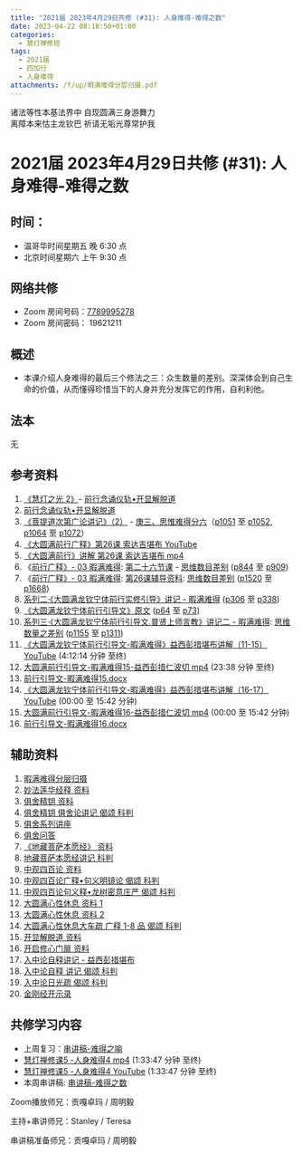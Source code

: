 ```yaml
---
title: "2021届 2023年4月29日共修 (#31): 人身难得-难得之数"
date: 2023-04-22 08:18:50+01:00
categories:
  - 慧灯禅修班
tags:
  - 2021届
  - 四加行
  - 人身难得
attachments: /f/up/暇满难得分层归摄.pdf
---
```

<!--StartFragment-->

诸法等性本基法界中 自现圆满三身游舞力\
离障本来怙主龙钦巴 祈请无垢光尊常护我

# 2021届 2023年4月29日共修 (#31): 人身难得-难得之数

<!--EndFragment-->

## 时间：

* 温哥华时间星期五 晚 6:30 点
* 北京时间星期六 上午 9:30 点

## 网络共修

* Zoom 房间号码：[7789995278](https://us02web.zoom.us/j/7789995278?pwd=VjZmbWJFY2k2K0E5RVB2cTNIQmhqUT09)
* Zoom 房间密码： 19621211

## 概述

* 本课介绍人身难得的最后三个修法之三：众生数量的差别。深深体会到自己生命的价值，从而懂得珍惜当下的人身并充分发挥它的作用，自利利他。

## 法本

无

## 参考资料

1. [《慧灯之光 2》](https://huidengchanxiu.net/refs/hdzg/02)- [前行念诵仪轨•开显解脱道](https://huidengchanxiu.net/refs/hdzg/02#%E5%89%8D%E8%A1%8C%E5%BF%B5%E8%AF%B5%E4%BB%AA%E8%BD%A8%E5%BC%80%E6%98%BE%E8%A7%A3%E8%84%B1%E9%81%93)
2. [前行念诵仪轨•开显解脱道](https://fohuifayu.com/index.php/other-column/xiangguan-jinglun/lundian/qianxing-yindaowen/8387-d00162?title=)
3. [《菩提道次第广论讲记》（2）](https://huidengchanxiu.net/refs/ptdcdgl/2) - [庚三、思惟难得分六](https://huidengchanxiu.net/refs/ptdcdgl/2/#%E5%BA%9A%E4%B8%89%E6%80%9D%E6%83%9F%E9%9A%BE%E5%BE%97%E5%88%86%E5%85%AD-%E9%9A%BE%E5%BE%97%E4%B9%8B%E5%96%BB--%E9%9A%BE%E5%BE%97%E4%B9%8B%E7%90%86--%E6%80%9D%E5%B7%B2%E5%8A%9D%E5%8F%96%E5%BF%83%E8%A6%81--%E5%A6%82%E6%98%AF%E6%80%9D%E6%83%9F%E4%B9%8B%E4%BF%AE%E9%87%8F--%E5%85%B7%E6%9C%89%E5%9B%9B%E7%A7%8D%E5%B7%AE%E5%88%AB%E4%BF%AE%E8%A1%8C%E4%B9%8B%E7%9B%B8--%E5%8A%A3%E6%85%A7%E8%80%85%E5%B0%86%E6%8A%A4%E4%BF%AE%E4%B9%A0%E4%B9%8B%E7%9B%B8)（[p1051](https://huidengchanxiu.net/refs/ptdcdgl/2/#p1051) 至 [p1052](https://huidengchanxiu.net/refs/ptdcdgl/2/#p1052), [p1064](https://huidengchanxiu.net/refs/ptdcdgl/2/#p1064) 至 [p1072](https://huidengchanxiu.net/refs/ptdcdgl/2/#p1072)）
4. [《大圆满前行广释》第26课 索达吉堪布 YouTube](https://www.youtube.com/watch?v=Z7QpiLmBLpo&list=PLHUvfASP8Aiwk_4GPJG3Yb9Qk3xkhEDME&index=12)
5. [《大圆满前行》讲解 第26课 索达吉堪布 mp4](https://s3.ca-central-1.wasabisys.com/hddata/f.huidengchanxiu.net/jmy/007-%E5%A4%A7%E5%9C%86%E6%BB%A1%E5%89%8D%E8%A1%8C%E5%B9%BF%E9%87%8A/007-%E5%89%8D%E8%A1%8C%E5%B9%BF%E9%87%8A%E8%A7%86%E9%A2%91/%e3%80%8a%e5%a4%a7%e5%9c%86%e6%bb%a1%e5%89%8d%e8%a1%8c%e3%80%8b%e8%ae%b2%e8%a7%a3%e7%ac%ac26%e8%af%be.mp4)
6. 《[前行广释》- 03 暇满难得](https://huidengchanxiu.net/refs/qxgs/qxgs-03xm): [第二十六节课](https://huidengchanxiu.net/refs/qxgs/qxgs-03xm/#%E7%AC%AC%E4%BA%8C%E5%8D%81%E5%85%AD%E8%8A%82%E8%AF%BE) - [思维数目差别](https://huidengchanxiu.net/refs/qxgs/qxgs-03xm/#%E4%B8%81%E5%9B%9B%E6%80%9D%E7%BB%B4%E6%95%B0%E7%9B%AE%E5%B7%AE%E5%88%AB) ([p844](https://huidengchanxiu.net/refs/qxgs/qxgs-03xm/#p844) 至 [p909](https://huidengchanxiu.net/refs/qxgs/qxgs-03xm/#p909))
7. 《[前行广释》- 03 暇满难得](https://huidengchanxiu.net/refs/qxgs/fudao/qxgsfd-03xm): [第26课辅导资料](https://huidengchanxiu.net/refs/qxgs/fudao/qxgsfd-03xm/#%E5%89%8D%E8%A1%8C%E5%B9%BF%E9%87%8A%E7%AC%AC26%E8%AF%BE%E8%BE%85%E5%AF%BC%E8%B5%84%E6%96%99): [思维数目差别](https://huidengchanxiu.net/refs/qxgs/fudao/qxgsfd-03xm/#%E4%B8%81%E5%9B%9B%E6%80%9D%E7%BB%B4%E6%95%B0%E7%9B%AE%E5%B7%AE%E5%88%AB) ([p1520](https://huidengchanxiu.net/refs/qxgs/fudao/qxgsfd-03xm/#p1520) 至 [p1668](https://huidengchanxiu.net/refs/qxgs/fudao/qxgsfd-03xm/#p1668))
8. [系列二·《大圆满龙钦宁体前行实修引导》讲记 - 暇满难得](https://huidengchanxiu.net/refs/xmfw/s2-sxyd1-xmnd) ([p306](https://huidengchanxiu.net/refs/xmfw/s2-sxyd1-xmnd/#p306) 至 [p338](https://huidengchanxiu.net/refs/xmfw/s2-sxyd1-xmnd/#p338))
9. [《大圆满龙钦宁体前行引导文》原文](https://huidengchanxiu.net/refs/xmfw/s3-ydw2-xmnd/#%E5%A4%A7%E5%9C%86%E6%BB%A1%E9%BE%99%E9%92%A6%E5%AE%81%E4%BD%93%E5%89%8D%E8%A1%8C%E5%BC%95%E5%AF%BC%E6%96%87%E5%8E%9F%E6%96%87) ([p64](https://huidengchanxiu.net/refs/xmfw/s3-ydw2-xmnd/#p64) 至 [p73](https://huidengchanxiu.net/refs/xmfw/s3-ydw2-xmnd/#p73))
10. [系列三·《大圆满龙钦宁体前行引导文.普贤上师言教》讲记二 - 暇满难得](https://huidengchanxiu.net/refs/xmfw/s3-ydw2-xmnd): [思维数量之差别](https://huidengchanxiu.net/refs/xmfw/s3-ydw2-xmnd/#%E4%B8%81%E5%9B%9B%E6%80%9D%E7%BB%B4%E6%95%B0%E9%87%8F%E4%B9%8B%E5%B7%AE%E5%88%AB) ([p1155](https://huidengchanxiu.net/refs/xmfw/s3-ydw2-xmnd/#p1155) 至 [p1311](https://huidengchanxiu.net/refs/xmfw/s3-ydw2-xmnd/#p1311))
11. [《大圆满龙钦宁体前行引导文-暇满难得》益西彭措堪布讲解（11-15）YouTube](https://www.youtube.com/watch?v=F-VYxZnioEc&list=PLvhysUtdbxCAKDBe4N20fTCJrrn_T2MkW&index=11) (4:12:14 分钟 至终)
12. [大圆满前行引导文-暇满难得15-益西彭措仁波切 mp4](https://s3.ca-central-1.wasabisys.com/hddata/f.huidengchanxiu.net/jmy/xmfw/s3/02/%e5%89%8d%e8%a1%8c%e5%bc%95%e5%af%bc%e6%96%87-%e6%9a%87%e6%bb%a1%e9%9a%be%e5%be%9715.mp4) (23:38 分钟 至终)
13. [前行引导文-暇满难得15.docx](https://s3.ca-central-1.wasabisys.com/hddata/f.huidengchanxiu.net/jmy/xmfw/s3/02/%e5%89%8d%e8%a1%8c%e5%bc%95%e5%af%bc%e6%96%87-%e6%9a%87%e6%bb%a1%e9%9a%be%e5%be%9715.docx)
14. [《大圆满龙钦宁体前行引导文-暇满难得》益西彭措堪布讲解（16-17）YouTube](https://www.youtube.com/watch?v=vk3FuPC-eSY&list=PLvhysUtdbxCAKDBe4N20fTCJrrn_T2MkW&index=12)  (00:00 至 15:42 分钟)
15. [大圆满前行引导文-暇满难得16-益西彭措仁波切 mp4](https://s3.ca-central-1.wasabisys.com/hddata/f.huidengchanxiu.net/jmy/xmfw/s3/02/%e5%89%8d%e8%a1%8c%e5%bc%95%e5%af%bc%e6%96%87-%e6%9a%87%e6%bb%a1%e9%9a%be%e5%be%9716.mp4) (00:00 至 15:42 分钟)
16. [前行引导文-暇满难得16.docx](https://s3.ca-central-1.wasabisys.com/hddata/f.huidengchanxiu.net/jmy/xmfw/s3/02/%e5%89%8d%e8%a1%8c%e5%bc%95%e5%af%bc%e6%96%87-%e6%9a%87%e6%bb%a1%e9%9a%be%e5%be%9716.docx)[](https://huidengchanxiu.net/refs/rxl)

## 辅助资料

1. [暇满难得分层归摄](/f/up/暇满难得分层归摄.pdf)
2. [妙法莲华经释 资料](https://www.riyuebianzhao.com/%E5%88%9D%E7%BA%A7/%E5%AD%A6%E7%BB%8F/%E5%A6%99%E6%B3%95%E8%8E%B2%E5%8D%8E%E7%BB%8F%E9%87%8A)
3. [俱舍精钥 资料](https://www.riyuebianzhao.com/%E4%BA%94%E8%AE%BA/%E4%BF%B1%E8%88%8D%E7%B2%BE%E9%92%A5)
4. [俱舍精钥 俱舍论讲记 偈颂 科判](https://www.kepanhuizong.org/doku.php?id=a_1_14_%E4%BF%B1%E8%88%8D%E7%B2%BE%E9%92%A5_%E4%BF%B1%E8%88%8D%E8%AE%BA%E8%AE%B2%E8%AE%B0)
5. [俱舍系列讲座](https://www.riyuebianzhao.com/%E7%B3%BB%E5%88%97%E8%AE%B2%E5%BA%A7/%E4%BF%B1%E8%88%8D%E7%B3%BB%E5%88%97%E8%AE%B2%E5%BA%A7)
6. [俱舍问答](https://drive.google.com/file/d/1ZB4eafZDpCaXQsXqGEE3k_ssrtiW4G1-/view)
7. [《地藏菩萨本愿经》 资料](https://www.zhihuihai.net/%E6%99%BA%E6%82%B2%E5%AD%A6%E5%A0%82/2020%E4%BC%A0%E6%B3%95/%E5%9C%B0%E8%97%8F%E8%8F%A9%E8%90%A8%E6%9C%AC%E6%84%BF%E7%BB%8F)
8. [地藏菩萨本愿经讲记 科判](https://www.kepanhuizong.org/doku.php?id=a_3_50_%E5%9C%B0%E8%97%8F%E7%BB%8F%E8%AE%B2%E8%AE%B0&s[]=%E5%9C%B0%E8%97%8F%E6%9C%AC%E6%84%BF%E7%BB%8F)
9. [中观四百论 资料](https://www.riyuebianzhao.com/%E4%BA%94%E8%AE%BA/%E4%B8%AD%E8%A7%82%E5%9B%9B%E7%99%BE%E8%AE%BA)
10. [中观四百论广释•句义明镜论 偈颂 科判](https://www.kepanhuizong.org/doku.php?id=a_2_02_%E4%B8%AD%E8%A7%82%E5%9B%9B%E7%99%BE%E8%AE%BA%E5%B9%BF%E9%87%8A_%E5%8F%A5%E4%B9%89%E6%98%8E%E9%95%9C%E8%AE%BA)
11. [中观四百论句义释•龙树密意庄严 偈颂 科判](https://www.kepanhuizong.org/doku.php?id=a_2_03_%E4%B8%AD%E8%A7%82%E5%9B%9B%E7%99%BE%E8%AE%BA%E5%8F%A5%E4%B9%89%E9%87%8A_%E9%BE%99%E6%A0%91%E5%AF%86%E6%84%8F%E5%BA%84%E4%B8%A5)
12. [大圆满心性休息 资料 1](https://huidengchanxiu.net/refs/dymxxxx)
13. [大圆满心性休息 资料 2](https://www.riyuebianzhao.com/%E9%AB%98%E7%BA%A7/%E4%BF%AE%E5%BF%83/%E5%A4%A7%E5%9C%86%E6%BB%A1%E5%BF%83%E6%80%A7%E4%BC%91%E6%81%AF%E5%A4%A7%E8%BD%A6%E7%96%8F)
14. [大圆满心性休息大车疏 广释 1-8 品 偈颂 科判](https://www.kepanhuizong.org/doku.php?id=a_3_02_%E5%A4%A7%E5%9C%86%E6%BB%A1%E5%BF%83%E6%80%A7%E4%BC%91%E6%81%AF%E5%A4%A7%E8%BD%A6%E7%96%8F%E5%B9%BF%E9%87%8A1_8%E5%93%81)
15. [开显解脱道 资料](https://www.riyuebianzhao.com/%E5%88%9D%E7%BA%A7/%E5%8A%A0%E8%A1%8C/%E5%BC%80%E6%98%BE%E8%A7%A3%E8%84%B1%E9%81%93)
16. [开启修心门扉 资料](https://www.riyuebianzhao.com/%E9%AB%98%E7%BA%A7/%E4%BF%AE%E5%BF%83/%E5%BC%80%E5%90%AF%E4%BF%AE%E5%BF%83%E9%97%A8%E6%89%89)
17. [入中论自释讲记 - 益西彭措堪布](http://read.goodweb.net.cn/news/news_more.asp?lm2=2475)
18. [入中论自释 讲记 偈颂 科判](https://www.kepanhuizong.org/doku.php?id=a_2_05_%E5%85%A5%E4%B8%AD%E8%AE%BA%E8%87%AA%E9%87%8A)
19. [入中论日光疏 偈颂 科判](https://www.kepanhuizong.org/doku.php?id=a_2_04_%E5%85%A5%E4%B8%AD%E8%AE%BA%E6%97%A5%E5%85%89%E7%96%8F)
20. [金刚经开示录](https://www.xuefozhijia.net/%E6%99%BA%E6%85%A7%E5%AE%9D%E7%81%AF/%E8%83%BD%E6%96%AD-%E9%87%91%E5%88%9A%E7%BB%8F%E5%BC%80%E7%A4%BA%E5%BD%95)

## **共修学习内容**

* 上周复习：[串讲稿-难得之喻](https://www.huidengvan.com/f/up/%E4%B8%B2%E8%AE%B2%E7%A8%BF-%E9%9A%BE%E5%BE%97%E4%B9%8B%E5%96%BB.docx)
* [慧灯禅修课5 -人身难得4 mp4](https://s3.ca-central-1.wasabisys.com/hddata/f.huidengchanxiu.net/jmy/%e6%85%a7%e7%81%af%e7%a6%85%e4%bf%ae%e8%af%be/%e6%85%a7%e7%81%af%e7%a6%85%e4%bf%ae%e8%af%be%e7%ac%ac%e4%b8%89%e5%86%8c/02-4%20%e6%85%a7%e7%81%af%e7%a6%85%e4%bf%ae%e8%af%be5%20%e4%ba%ba%e8%ba%ab%e9%9a%be%e5%be%974.mp4) (1:33:47 分钟 至终)
* [慧灯禅修课5 -人身难得4 YouTube](https://www.youtube.com/watch?v=3N2nzOrR5vs&list=PLQU9iXcMduTfoo8rKZhj69k-OOas8C1Of&index=6) (1:33:47 分钟 至终)
* 本周串讲稿: [](https://www.huidengvan.com/f/up/%E4%B8%B2%E8%AE%B2%E7%A8%BF-%E6%96%AD%E7%BC%98%E5%BF%83%E5%A4%8D%E4%B9%A0.docx)[](https://www.huidengvan.com/f/up/%E4%B8%B2%E8%AE%B2%E7%A8%BF-%E6%9A%87%E6%BB%A1%E9%9A%BE%E5%BE%97%E4%B9%8B%E5%9B%A0%E7%BC%98.docx)[](https://www.huidengvan.com/f/up/%E4%B8%B2%E8%AE%B2%E7%A8%BF-%E9%9A%BE%E5%BE%97%E4%B9%8B%E5%96%BB.docx)[串讲稿-难得之数](/f/up/串讲稿-难得之数.docx)

Zoom播放师兄：贡嘎卓玛 / 周明毅

主持+串讲师兄：Stanley / Teresa

串讲稿准备师兄：贡嘎卓玛 / 周明毅

<!--EndFragment-->